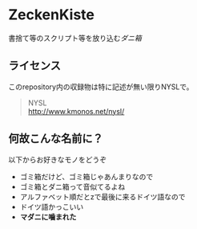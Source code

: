 # ZeckenKiste
書捨て等のスクリプト等を放り込む*ダニ箱*

## ライセンス
このrepository内の収録物は特に記述が無い限りNYSLで。
> NYSL  
> http://www.kmonos.net/nysl/

## 何故こんな名前に？
以下からお好きなモノをどうぞ

+ ゴミ箱だけど、ゴミ箱じゃあんまりなので
+ ゴミ箱とダニ箱って音似てるよね
+ アルファベット順だとzで最後に来るドイツ語なので
+ ドイツ語かっこいい
+ **マダニに噛まれた**
